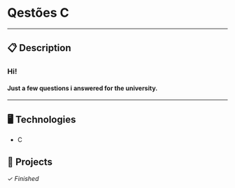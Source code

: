 # Qestões C

---

  
## 📋 Description

### Hi!

#### Just a few questions i answered for the  university.

---


## 🖥️ Technologies

- C

## 🎨 Projects

*✓ Finished*

